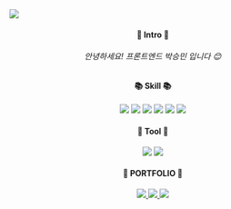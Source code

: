 <img src="https://capsule-render.vercel.app/api?type=Slice&color=auto&height=300&section=header&text=Welcome!&desc=I`m%20SeungMin&fontSize=40&fontColor=ffffff&rotate=20&fontAlign=80&fontAlignY=30&descAlign=82&descAlignY=42" />

<div align=center>
  
 #### :hatching_chick: Intro :hatching_chick:

###### 안녕하세요! 프론트엔드 박승민 입니다 :blush:
  
  
  
 #### :books: Skill :books:
<img src="https://img.shields.io/badge/HTML5-E34F26?style=flat&logo=HTML5&logoColor=white" />
<img src="https://img.shields.io/badge/CSS3-1572B6?style=flat&logo=CSS3&logoColor=white" />
<img src="https://img.shields.io/badge/JavaScript-F7DF1E?style=flat&logo=JavaScript&logoColor=white" />
<img src="https://img.shields.io/badge/React-61DAFB?style=flat&logo=React&logoColor=white" />
<img src="https://img.shields.io/badge/Bootstrap-7952B3?style=flat&logo=Bootstrap&logoColor=white" />
<img src="https://img.shields.io/badge/jQuery-0769AD?style=flat&logo=jQuery&logoColor=white" />
  
 #### :wrench: Tool :wrench:
<img src="https://img.shields.io/badge/Github-181717?style=flat&logo=Github&logoColor=white" />
<img src="https://img.shields.io/badge/Visual Studio Code-007ACC?style=flat&logo=Visual Studio Code&logoColor=white" />
  
#### :star2: PORTFOLIO :star2:
<a href="https://velog.io/@smpark3095">
  <img src="https://img.shields.io/badge/Velog-20C997?style=flat&logo=Velog&logoColor=white" />
</a>
<a href="https://github.com/PARKSM3095">
  <img src="https://img.shields.io/badge/GitHub-181717?style=flat&logo=GitHub&logoColor=white" />
</a>
<a href="http://psmportfolio.com/">
  <img src="https://img.shields.io/badge/Portfolio-F68315?style=flat&logo=HomeAdvisor&logoColor=white" />
</a>
</div>

